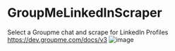 # GroupMeLinkedInScraper
Select a Groupme chat and scrape for LinkedIn Profiles
https://dev.groupme.com/docs/v3
![image](https://github.com/user-attachments/assets/76b7a8e9-488e-46e0-995b-ec8494d8b0bf)
